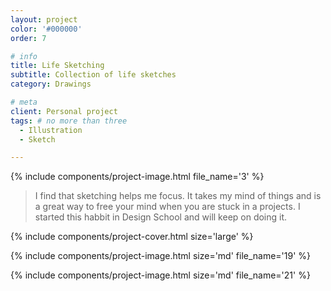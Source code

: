 ```yaml
---
layout: project
color: '#000000'
order: 7

# info
title: Life Sketching
subtitle: Collection of life sketches
category: Drawings

# meta
client: Personal project
tags: # no more than three
  - Illustration
  - Sketch

---
```


{% include components/project-image.html 
  file_name='3'
%}

> I find that sketching helps me focus. It takes my mind of things and is a great way to free your mind when you are stuck in a projects. I started this habbit in Design School and will keep on doing it.

{% include components/project-cover.html 
  size='large'
%}

{% include components/project-image.html 
  size='md'
  file_name='19'
%}

{% include components/project-image.html 
  size='md'
  file_name='21'
%}

